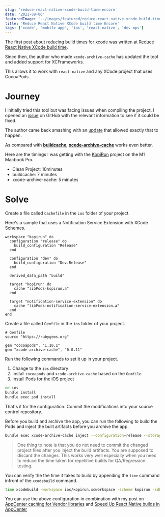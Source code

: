 ```yaml
---
slug: 'reduce-react-native-xcode-build-time-encore'
date: '2021-09-06'
featuredImage: '../images/featured/reduce-react-native-xcode-build-time.png'
title: 'Reduce React Native XCode build time Encore'
tags: ['xcode', 'mobile app', 'ios', 'react-native', 'dev ops']
---
```


The first post about reducing build times for xcode was written at [Reduce React Native XCode build time](/blog/reduce-react-native-xcode-build-time).

Since then, the author who made `xcode-archive-cache` has updated the tool and added support for XCFrameworks.

This allows it to work with `react-native` and any XCode project that uses CocoaPods.

# Journey

I initially tried this tool but was facing issues when compiling the project. I opened an [issue](https://github.com/sweatco/xcode-archive-cache/issues/28) on GitHub with the relevant information to see if it could be fixed.

The author came back smashing with an [update](https://github.com/sweatco/xcode-archive-cache/pull/29) that allowed exactly that to happen.

As compared with [**buildcache**](https://github.com/mbitsnbites/buildcache), [**xcode-archive-cache**](https://github.com/sweatco/xcode-archive-cache) works even better.

Here are the timings I was getting with the [KopiRun](https://kopirun.com) project on the M1 Macbook Pro.

- Clean Project: 10minutes
- buildcache: 7 minutes
- xcode-archive-cache: 5 minutes

# Solve

Create a file called `Cachefile` in the `ios` folder of your project.

Here's a sample that uses a Notification Service Extension with XCode Schemes.

```ruby:title=Cachefile
workspace "kopirun" do
  configuration "release" do
    build_configuration "Release"
  end

  configuration "dev" do
    build_configuration "Dev.Release"
  end

  derived_data_path "build"

  target "kopirun" do
    cache "libPods-kopirun.a"
  end

  target "notification-service-extension" do
    cache "libPods-notification-service-extension.a"
  end
end
```

Create a file called `Gemfile` in the `ios` folder of your project.

```ruby:title=Gemfile
# Gemfile
source "https://rubygems.org"

gem "cocoapods", "1.10.1"
gem "xcode-archive-cache", "0.0.11"
```

Run the following commands to set it up in your project.

1. Change to the `ios` directory
2. Install `cocoapods` and `xcode-archive-cache` based on the `Gemfile`
3. Install Pods for the iOS project

```bash
cd ios
bundle install
bundle exec pod install
```

That's it for the configuration. Commit the modifications into your source control repository.

Before you build and archive the app, you can run the following to build the Pods and inject the built artifacts before you archive the app.

```bash
bundle exec xcode-archive-cache inject --configuration=release --storage="$HOME/build_cache"
```

> One thing to note is that you do not need to commit the changed project files after you inject the build artifacts. You are supposed to discard the changes.
> This works very well especially when you need to reduce the time taken for repetitive builds for QA/Regression testing.

You can verify the the time it takes to build by appending the `time` command infront of the `xcodebuild` command.

```bash
time xcodebuild -workspace ios/kopirun.xcworkspace -scheme kopirun -sdk iphoneos -configuration Release archive -archivePath $PWD/ios/build/kopirun.xcarchive
```

You can use the above configuration in combination with my post on [AppCenter caching for Vendor libraries](/blog/appcenter-caching-vendor-libraries) and [Speed Up React Native builds in AppCenter](/blog/speed-up-react-native-appcenter-builds)
